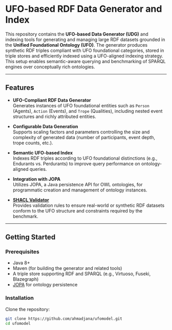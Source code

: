 # UFO-based RDF Data Generator and Index

This repository contains the **UFO-based Data Generator (UDG)** and indexing tools for generating and managing large RDF datasets grounded in the **Unified Foundational Ontology (UFO)**. The generator produces synthetic RDF triples compliant with UFO foundational categories, stored in triple stores and efficiently indexed using a UFO-aligned indexing strategy. This setup enables semantic-aware querying and benchmarking of SPARQL engines over conceptually rich ontologies.

---

## Features

- **UFO-Compliant RDF Data Generator**  
  Generates instances of UFO foundational entities such as `Person` (Agents), `Action` (Events), and `Trope` (Qualities), including nested event structures and richly attributed entities.

- **Configurable Data Generation**  
  Supports scaling factors and parameters controlling the size and complexity of generated data (number of participants, event depth, trope counts, etc.).

- **Semantic UFO-based Index**  
  Indexes RDF triples according to UFO foundational distinctions (e.g., Endurants vs. Perdurants) to improve query performance on ontology-aligned queries.

- **Integration with JOPA**  
  Utilizes JOPA, a Java persistence API for OWL ontologies, for programmatic creation and management of ontology instances.

- **[SHACL Validator](https://github.com/kbss-cvut/ufo-validator)**  
  Provides validation rules to ensure real-world or synthetic RDF datasets conform to the UFO structure and constraints required by the benchmark.

---

## Getting Started

### Prerequisites

- Java 8+  
- Maven (for building the generator and related tools)  
- A triple store supporting RDF and SPARQL (e.g., Virtuoso, Fuseki, Blazegraph)  
- [JOPA](https://github.com/kbss-cvut/jopa) for ontology persistence  

### Installation

Clone the repository:

```bash
git clone https://github.com/ahmadjana/ufomodel.git
cd ufomodel
